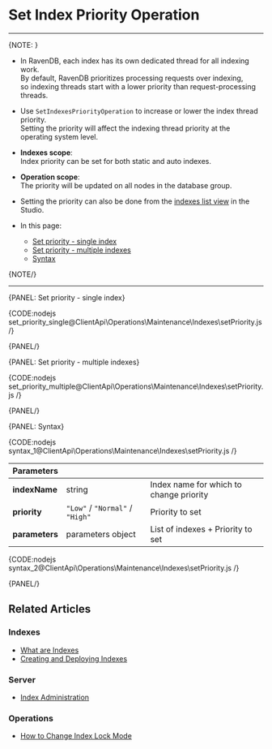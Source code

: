 # Set Index Priority Operation

---

{NOTE: }

* In RavenDB, each index has its own dedicated thread for all indexing work.  
  By default, RavenDB prioritizes processing requests over indexing,  
  so indexing threads start with a lower priority than request-processing threads.  

* Use `SetIndexesPriorityOperation` to increase or lower the index thread priority.  
  Setting the priority will affect the indexing thread priority at the operating system level.

* __Indexes scope__:  
  Index priority can be set for both static and auto indexes.  

* __Operation scope__:  
  The priority will be updated on all nodes in the database group.

* Setting the priority can also be done from the [indexes list view](../../../../studio/database/indexes/indexes-list-view#indexes-list-view---actions) in the Studio.  

* In this page:
    * [Set priority - single index](../../../../client-api/operations/maintenance/indexes/set-index-priority#set-priority---single-index)
    * [Set priority - multiple indexes](../../../../client-api/operations/maintenance/indexes/set-index-priority#set-priority---multiple-indexes)
    * [Syntax](../../../../client-api/operations/maintenance/indexes/set-index-priority#syntax)

{NOTE/}

---

{PANEL: Set priority - single index}

{CODE:nodejs set_priority_single@ClientApi\Operations\Maintenance\Indexes\setPriority.js /}

{PANEL/}

{PANEL: Set priority - multiple indexes}

{CODE:nodejs set_priority_multiple@ClientApi\Operations\Maintenance\Indexes\setPriority.js /}

{PANEL/}

{PANEL: Syntax}

{CODE:nodejs syntax_1@ClientApi\Operations\Maintenance\Indexes\setPriority.js /}

| Parameters | | |
| - | - | - |
| **indexName** | string | Index name for which to change priority |
| **priority** | `"Low"` / `"Normal"` / `"High"` | Priority to set |
| **parameters** | parameters object | List of indexes + Priority to set |

{CODE:nodejs syntax_2@ClientApi\Operations\Maintenance\Indexes\setPriority.js /}

{PANEL/}

## Related Articles

### Indexes

- [What are Indexes](../../../../indexes/what-are-indexes)
- [Creating and Deploying Indexes](../../../../indexes/creating-and-deploying)

### Server

- [Index Administration](../../../../server/administration/index-administration)

### Operations

- [How to Change Index Lock Mode](../../../../client-api/operations/maintenance/indexes/set-index-lock)
